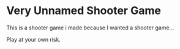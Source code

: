 # Very Unnamed Shooter Game
This is a shooter game i made because I wanted a shooter game...

Play at your own risk.
